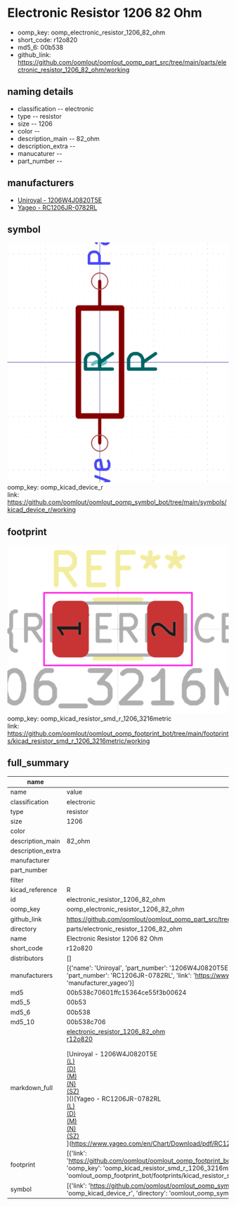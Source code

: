 # Electronic Resistor 1206 82 Ohm

  
* oomp_key: oomp_electronic_resistor_1206_82_ohm 
* short_code: r12o820
* md5_6: 00b538  
* github_link: https://github.com/oomlout/oomlout_oomp_part_src/tree/main/parts/electronic_resistor_1206_82_ohm/working  
## naming details
* classification -- electronic
* type -- resistor
* size -- 1206
* color -- 
* description_main -- 82_ohm
* description_extra -- 
* manucaturer -- 
* part_number -- 


## manufacturers
* [Uniroyal - 1206W4J0820T5E]()  
* [Yageo - RC1206JR-0782RL](https://www.yageo.com/en/Chart/Download/pdf/RC1206JR-0782RL)  

## symbol

![](symbol/0/working/working_600.png)  
oomp_key: oomp_kicad_device_r  
link: https://github.com/oomlout/oomlout_oomp_symbol_bot/tree/main/symbols/kicad_device_r/working  

## footprint

![](footprint/0/working/working_600.png)  
oomp_key: oomp_kicad_resistor_smd_r_1206_3216metric  
link: https://github.com/oomlout/oomlout_oomp_footprint_bot/tree/main/footprints/kicad_resistor_smd_r_1206_3216metric/working  

## full_summary
| name | value | 
| --- | --- | 
| name | value | 
| classification | electronic | 
| type | resistor | 
| size | 1206 | 
| color |  | 
| description_main | 82_ohm | 
| description_extra |  | 
| manufacturer |  | 
| part_number |  | 
| filter |  | 
| kicad_reference | R | 
| id | electronic_resistor_1206_82_ohm | 
| oomp_key | oomp_electronic_resistor_1206_82_ohm | 
| github_link | https://github.com/oomlout/oomlout_oomp_part_src/tree/main/parts/electronic_resistor_1206_82_ohm/working | 
| directory | parts/electronic_resistor_1206_82_ohm | 
| name | Electronic Resistor 1206 82 Ohm | 
| short_code | r12o820 | 
| distributors | [] | 
| manufacturers | [{'name': 'Uniroyal', 'part_number': '1206W4J0820T5E', 'link': '', 'id': 'manufacturer_uniroyal'}, {'name': 'Yageo', 'part_number': 'RC1206JR-0782RL', 'link': 'https://www.yageo.com/en/Chart/Download/pdf/RC1206JR-0782RL', 'id': 'manufacturer_yageo'}] | 
| md5 | 00b538c70601ffc15364ce55f3b00624 | 
| md5_5 | 00b53 | 
| md5_6 | 00b538 | 
| md5_10 | 00b538c706 | 
| markdown_full | [electronic_resistor_1206_82_ohm](https://github.com/oomlout/oomlout_oomp_part_src/tree/main/parts/electronic_resistor_1206_82_ohm/working)<br>[r12o820](https://github.com/oomlout/oomlout_oomp_part_src/tree/main/parts/electronic_resistor_1206_82_ohm/working)<br><br>[Uniroyal - 1206W4J0820T5E<br>[(L)<br>](https://www.lcsc.com/search?q=1206W4J0820T5E)[(D)<br>](https://www.digikey.com/en/products?,keywords=1206W4J0820T5E)[(M)<br>](https://www.mouser.com/Search/Refine?Keyword=1206W4J0820T5E)[(N)<br>](https://www.newark.com/search?st=1206W4J0820T5E)[(SZ)<br>](https://so.szlcsc.com/global.html?k=1206W4J0820T5E)]()[Yageo - RC1206JR-0782RL<br>[(L)<br>](https://www.lcsc.com/search?q=RC1206JR-0782RL)[(D)<br>](https://www.digikey.com/en/products?,keywords=RC1206JR-0782RL)[(M)<br>](https://www.mouser.com/Search/Refine?Keyword=RC1206JR-0782RL)[(N)<br>](https://www.newark.com/search?st=RC1206JR-0782RL)[(SZ)<br>](https://so.szlcsc.com/global.html?k=RC1206JR-0782RL)](https://www.yageo.com/en/Chart/Download/pdf/RC1206JR-0782RL) | 
| footprint | [{'link': 'https://github.com/oomlout/oomlout_oomp_footprint_bot/tree/main/foootprntss/kicad_resistor_smd_r_1206_3216metric', 'oomp_key': 'oomp_kicad_resistor_smd_r_1206_3216metric', 'directory': 'oomlout_oomp_footprint_bot/footprints/kicad_resistor_smd_r_1206_3216metric//working/working.kicad_mod'}] | 
| symbol | [{'link': 'https://github.com/oomlout/oomlout_oomp_symbol_bot/tree/main/symbols/kicad_device_r', 'oomp_key': 'oomp_kicad_device_r', 'directory': 'oomlout_oomp_symbol_bot/symbols/kicad_device_r//working/working.kicad_sym'}] | 
